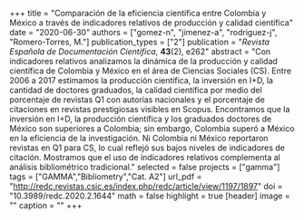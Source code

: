 +++
title = "Comparación de la eficiencia científica entre Colombia y México a través de indicadores relativos de producción y calidad científica"
date = "2020-06-30"
authors = ["gomez-n", "jimenez-a", "rodriguez-j", "Romero-Torres, M."]
publication_types = ["2"]
publication = "*Revista Española de Documentación Científica*, **43**(2), e262"
abstract = "Con indicadores relativos analizamos la dinámica de la producción y calidad científica de Colombia y México en el área de Ciencias Sociales (CS). Entre 2006 a 2017 estimamos la producción científica, la inversión en I+D, la cantidad de doctores graduados, la calidad científica por medio del porcentaje de revistas Q1 con autorías nacionales y el porcentaje de citaciones en revistas prestigiosas visibles en Scopus. Encontramos que la inversión en I+D, la producción científica y los graduados doctores de México son superiores a Colombia; sin embargo, Colombia superó a México en la eficiencia de la investigación. Ni Colombia ni México reportaron revistas en Q1 para CS, lo cual reflejó sus bajos niveles de indicadores de citación. Mostramos que el uso de indicadores relativos complementa al análisis bibliométrico tradicional."
selected = false
projects = ["gamma"]
tags = ["GAMMA","Bibliometry","Cat. A2"]
url_pdf = "http://redc.revistas.csic.es/index.php/redc/article/view/1197/1897"
doi = "10.3989/redc.2020.2.1644"
math = false
highlight = true
[header]
image = ""
caption = ""
+++
